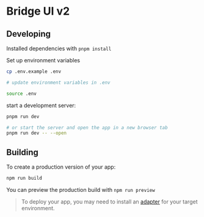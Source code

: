 # Bridge UI v2

## Developing

Installed dependencies with `pnpm install`

Set up environment variables

```bash
cp .env.example .env

# update environment variables in .env

source .env
```

start a development server:

```bash
pnpm run dev

# or start the server and open the app in a new browser tab
pnpm run dev -- --open
```

## Building

To create a production version of your app:

```bash
npm run build
```

You can preview the production build with `npm run preview`

> To deploy your app, you may need to install an [adapter](https://kit.svelte.dev/docs/adapters) for your target environment.
